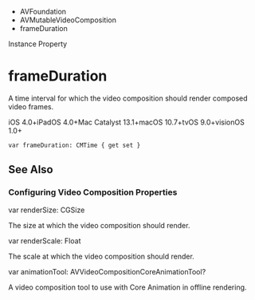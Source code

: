 

- AVFoundation
- AVMutableVideoComposition
-  frameDuration 

Instance Property

# frameDuration

A time interval for which the video composition should render composed video frames.

iOS 4.0+iPadOS 4.0+Mac Catalyst 13.1+macOS 10.7+tvOS 9.0+visionOS 1.0+

``` source
var frameDuration: CMTime { get set }
```

## See Also

### Configuring Video Composition Properties

var renderSize: CGSize

The size at which the video composition should render.

var renderScale: Float

The scale at which the video composition should render.

var animationTool: AVVideoCompositionCoreAnimationTool?

A video composition tool to use with Core Animation in offline rendering.

